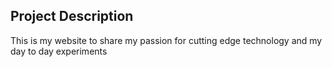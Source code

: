 ## Project Description

This is my website to share my passion for cutting edge technology and my 
day to day experiments
